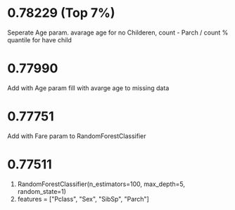 # 0.78229 (Top 7%)
Seperate Age param. avarage age for no Childeren, count - Parch / count % quantile for have child

# 0.77990

Add with Age param fill with avarge age to missing data

# 0.77751

Add with Fare param to RandomForestClassifier

# 0.77511

1. RandomForestClassifier(n_estimators=100, max_depth=5, random_state=1)
2. features = ["Pclass", "Sex", "SibSp", "Parch"]
